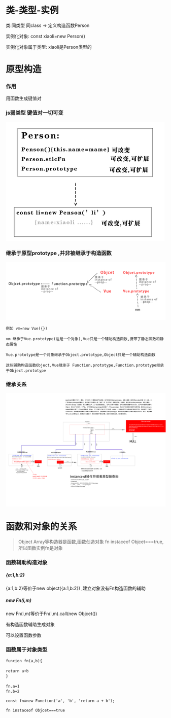 
# 类-类型-实例


类:同类型 同class -> 定义构造函数Person

实例化对象: const xiaoli=new Person()

实例化对象属于类型: xiaoli是Person类型的

# 原型构造

### 作用

用函数生成键值对

### js弱类型 键值对一切可变

![](./1.png)

### 继承于原型prototype ,并非被继承于构造函数

![](./2.png)

```
例如 vm=new Vue({})

vm 继承于Vue.prototype(这是一个对象),Vue只是一个辅助构造函数,携带了静态函数和静态属性

Vue.prototype是一个对象继承于Object.prototype,Object只是一个辅助构造函数

这些辅助构造函数Object,Vue继承于 Function.prototype,Function.prototype继承于Object.prototype

```

### 继承关系

![](3.png)




# 函数和对象的关系

>Object Array等构造器是函数,函数创造对象
fn instaceof Objcet===true,所以函数实例fn是对象

### 函数辅助构造对象

##### {a:1,b:2}

{a:1,b:2}等价于new object({a:1,b:2}) ,建立对象没有Fn构造函数的辅助


##### new Fn(i,m)

new Fn(i,m)等价于Fn(i,m).call(new Objcet())

有构造函数辅助生成对象

可以设置函数参数

### 函数属于对象类型

```
funcion fn(a,b){

return a+b
}

fn.a=1
fn.b=2

```

```
const fn=new Function('a', 'b', 'return a + b');

```

```
fn instaceof Objcet===true
```

